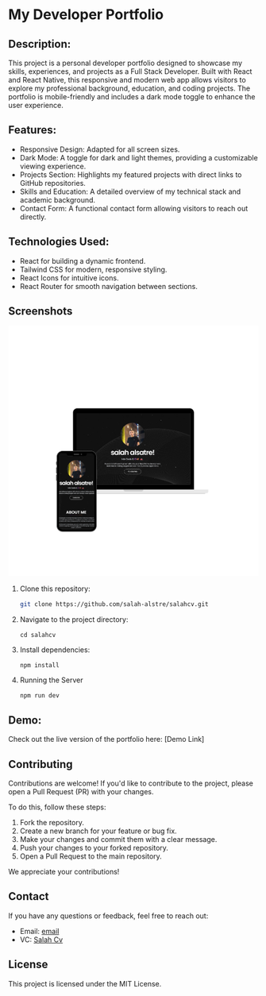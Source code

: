 # My Developer Portfolio


## Description:
This project is a personal developer portfolio designed to showcase my skills, experiences, and projects as a Full Stack Developer. Built with React and React Native, this responsive and modern web app allows visitors to explore my professional background, education, and coding projects. The portfolio is mobile-friendly and includes a dark mode toggle to enhance the user experience.


## Features:
- Responsive Design: Adapted for all screen sizes.
- Dark Mode: A toggle for dark and light themes, providing a customizable viewing experience.
- Projects Section: Highlights my featured projects with direct links to GitHub repositories.
- Skills and Education: A detailed overview of my technical stack and academic background.
- Contact Form: A functional contact form allowing visitors to reach out directly.


## Technologies Used:
- React for building a dynamic frontend.
- Tailwind CSS for modern, responsive styling.
- React Icons for intuitive icons.
- React Router for smooth navigation between sections.


## Screenshots
![CV Image](https://github.com/salah-alstre/salahcv/blob/main/public/cvsalah.png?raw=true)

1. Clone this repository:
   ```bash
   git clone https://github.com/salah-alstre/salahcv.git

2. Navigate to the project directory:

       cd salahcv

3. Install dependencies:

       npm install

4. Running the Server


       npm run dev 

## Demo:
Check out the live version of the portfolio here: [Demo Link]


## Contributing

Contributions are welcome! If you'd like to contribute to the project, please open a Pull Request (PR) with your changes. 

To do this, follow these steps:

1. Fork the repository.
2. Create a new branch for your feature or bug fix.
3. Make your changes and commit them with a clear message.
4. Push your changes to your forked repository.
5. Open a Pull Request to the main repository.

We appreciate your contributions!



## Contact
If you have any questions or feedback, feel free to reach out:

- Email: [email](mailto:error.salah59@gmail.com)
- VC:    [ Salah Cv ](https://salahcv.site/)

## License
This project is licensed under the MIT License.
